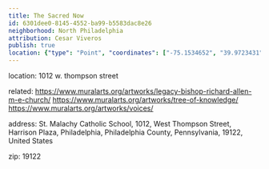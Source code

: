 ```yaml
---
title: The Sacred Now
id: 6301dee0-8145-4552-ba99-b5583dac8e26
neighborhood: North Philadelphia
attribution: Cesar Viveros
publish: true
location: {"type": "Point", "coordinates": ["-75.1534652", "39.9723431"]}
---
```


location: 1012 w. thompson street


            
related: https://www.muralarts.org/artworks/legacy-bishop-richard-allen-m-e-church/
https://www.muralarts.org/artworks/tree-of-knowledge/
https://www.muralarts.org/artworks/voices/




            
address: St. Malachy Catholic School, 1012, West Thompson Street, Harrison Plaza, Philadelphia, Philadelphia County, Pennsylvania, 19122, United States



zip: 19122



                